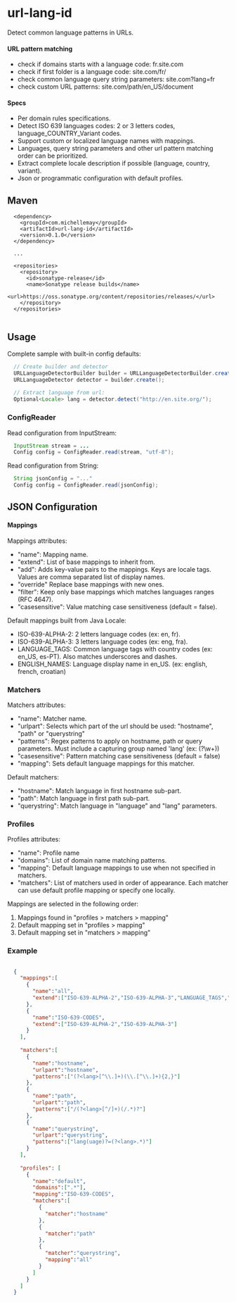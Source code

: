 # url-lang-id
Detect common language patterns in URLs.

#### URL pattern matching

- check if domains starts with a language code: fr.site.com
- check if first folder is a language code: site.com/fr/
- check common language query string parameters: site.com?lang=fr
- check custom URL patterns: site.com/path/en_US/document

#### Specs
- Per domain rules specifications.
- Detect ISO 639 languages codes: 2 or 3 letters codes, language_COUNTRY_Variant codes.
- Support custom or localized language names with mappings.
- Languages, query string parameters and other url pattern matching order can be prioritized.
- Extract complete locale description if possible (language, country, variant).
- Json or programmatic configuration with default profiles.

## Maven

```
  <dependency>
    <groupId>com.michellemay</groupId>
    <artifactId>url-lang-id</artifactId>
    <version>0.1.0</version>
  </dependency>
  
  ...
  
  <repositories>
    <repository>
      <id>sonatype-release</id>
      <name>Sonatype release builds</name>
      <url>https://oss.sonatype.org/content/repositories/releases/</url>
    </repository>
  </repositories>  
  
```

## Usage

Complete sample with built-in config defaults:

```java
  // Create builder and detector
  URLLanguageDetectorBuilder builder = URLLanguageDetectorBuilder.create(ConfigReader.readBuiltIn());
  URLLanguageDetector detector = builder.create();
  
  // Extract language from url:
  Optional<Locale> lang = detector.detect("http://en.site.org/");
```

### ConfigReader

Read configuration from InputStream:

```java
  InputStream stream = ...
  Config config = ConfigReader.read(stream, "utf-8");
```

Read configuration from String:

```java
  String jsonConfig = "..."
  Config config = ConfigReader.read(jsonConfig);
```


## JSON Configuration

#### Mappings

Mappings attributes:

- "name": Mapping name.
- "extend": List of base mappings to inherit from.
- "add": Adds key-value pairs to the mappings. Keys are locale tags. Values are comma separated list of display names.
- "override" Replace base mappings with new ones.
- "filter": Keep only base mappings which matches languages ranges (RFC 4647).
- "casesensitive": Value matching case sensitiveness (default = false).

Default mappings built from Java Locale:

- ISO-639-ALPHA-2: 2 letters language codes (ex: en, fr).
- ISO-639-ALPHA-3: 3 letters language codes (ex: eng, fra).
- LANGUAGE_TAGS: Common language tags with country codes (ex: en_US, es-PT). Also matches underscores and dashes.
- ENGLISH_NAMES: Language display name in en_US. (ex: english, french, croatian)

### Matchers

Matchers attributes:

- "name": Matcher name.
- "urlpart": Selects which part of the url should be used: "hostname", "path" or "querystring"
- "patterns": Regex patterns to apply on hostname, path or query parameters. Must include a capturing group named 'lang' (ex: (?<lang>\w+))
- "casesensitive": Pattern matching case sensitiveness (default = false)
- "mapping": Sets default language mappings for this matcher.

Default matchers:

- "hostname": Match language in first hostname sub-part.
- "path": Match language in first path sub-part.
- "querystring": Match language in "language" and "lang" parameters.

### Profiles

Profiles attributes:

- "name": Profile name
- "domains": List of domain name matching patterns.
- "mapping": Default language mappings to use when not specified in matchers.
- "matchers": List of matchers used in order of appearance. Each matcher can use default profile mapping or specify one locally.

Mappings are selected in the following order:
1) Mappings found in "profiles > matchers > mapping"
2) Default mapping set in "profiles > mapping"
3) Default mapping set in "matchers > mapping"

### Example

```json

  {
    "mappings":[
      {
        "name":"all",
        "extend":["ISO-639-ALPHA-2","ISO-639-ALPHA-3","LANGUAGE_TAGS","ENGLISH_NAMES"]
      },
      {
        "name":"ISO-639-CODES",
        "extend":["ISO-639-ALPHA-2","ISO-639-ALPHA-3"]
      }
    ],
  
    "matchers":[
      {
        "name":"hostname",
        "urlpart":"hostname",
        "patterns":["(?<lang>[^\\.]+)(\\.[^\\.]+){2,}"]
      },
      {
        "name":"path",
        "urlpart":"path",
        "patterns":["/(?<lang>[^/]+)(/.*)?"]
      },
      {
        "name":"querystring",
        "urlpart":"querystring",
        "patterns":["lang(uage)?=(?<lang>.*)"]
      }
    ],
  
    "profiles": [
      {
        "name":"default",
        "domains":[".*"],
        "mapping":"ISO-639-CODES",
        "matchers":[
          {
            "matcher":"hostname"
          },
          {
            "matcher":"path"
          },
          {
            "matcher":"querystring",
            "mapping":"all"
          }
        ]
      }
    ]
  }
  
 
```